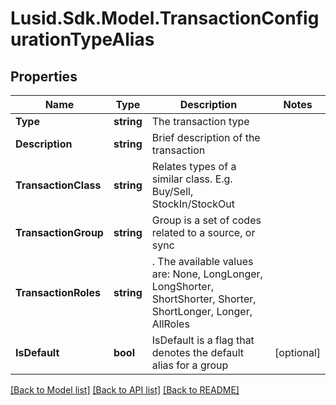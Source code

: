 # Lusid.Sdk.Model.TransactionConfigurationTypeAlias

## Properties

Name | Type | Description | Notes
------------ | ------------- | ------------- | -------------
**Type** | **string** | The transaction type | 
**Description** | **string** | Brief description of the transaction | 
**TransactionClass** | **string** | Relates types of a similar class. E.g. Buy/Sell, StockIn/StockOut | 
**TransactionGroup** | **string** | Group is a set of codes related to a source, or sync | 
**TransactionRoles** | **string** | . The available values are: None, LongLonger, LongShorter, ShortShorter, Shorter, ShortLonger, Longer, AllRoles | 
**IsDefault** | **bool** | IsDefault is a flag that denotes the default alias for a group | [optional] 

[[Back to Model list]](../README.md#documentation-for-models) [[Back to API list]](../README.md#documentation-for-api-endpoints) [[Back to README]](../README.md)

